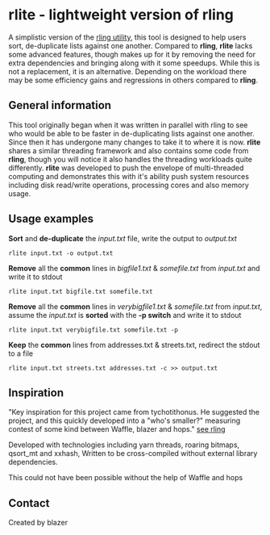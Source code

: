 # rlite - lightweight version of rling

A simplistic version of the [rling utility](https://github.com/Cynosureprime/rling), this tool is designed to help users sort, de-duplicate lists against one another.  Compared to **rling**, **rlite** lacks some advanced features, though makes up for it by removing the need for extra dependencies and bringing along with it some speedups. While this is not a replacement, it is an alternative. Depending on the workload there may be some efficiency gains and regressions in others compared to **rling**.

## General information

This tool originally began when it was written in parallel with rling to see who would be able to be faster in de-duplicating lists against one another.  Since then it has undergone many changes to take it to where it is now. **rlite** shares a similar threading framework and also contains some code from **rling**, though you will notice it also handles the threading workloads quite differently. **rlite** was developed to push the envelope of multi-threaded computing and demonstrates this with it's ability push system resources including disk read/write operations, processing cores and also memory usage.

## Usage examples

**Sort** and **de-duplicate** the *input.txt* file, write the output to *output.txt*
```
rlite input.txt -o output.txt
```
**Remove** all the **common** lines in *bigfile1.txt* & *somefile.txt* from *input.txt* and write it to stdout
```
rlite input.txt bigfile.txt somefile.txt 
```
**Remove** all the **common** lines in *verybigfile1.txt* & *somefile.txt* from *input.txt*, assume the *input.txt* is **sorted** with the **-p switch** and write it to stdout
```
rlite input.txt verybigfile.txt somefile.txt -p
```
**Keep** the **common** lines from addresses.txt & streets.txt, redirect the stdout to a file
```
rlite input.txt streets.txt addresses.txt -c >> output.txt 
```
## Inspiration

"Key inspiration for this project came from tychotithonus. He suggested the project, and this quickly developed into a "who's smaller?" measuring contest of some kind between Waffle, blazer and hops." [see rling](https://github.com/Cynosureprime/rling)

Developed with technologies including yarn threads, roaring bitmaps, qsort_mt and xxhash, Written to be cross-compiled without external library dependencies.  

This could not have been possible without the help of Waffle and hops

## Contact

Created by blazer
